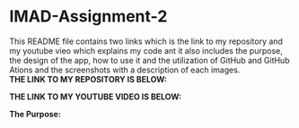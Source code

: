 # IMAD-Assignment-2

This README file contains two links which is the link to my repository and my youtube vieo which explains my code ant it also includes the purpose, the design of the app, how to use it and the utilization of GitHub and GitHub Ations and the screenshots with a description of each images.
<br>
<b>THE LINK TO MY REPOSITORY IS BELOW:</b>

<b>THE LINK TO MY YOUTUBE VIDEO IS BELOW:</b>

<b>The Purpose:</b>

